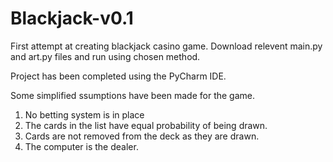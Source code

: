 # Blackjack-v0.1
First attempt at creating blackjack casino game. Download relevent main.py and art.py files and run using chosen method.

Project has been completed using the PyCharm IDE.

Some simplified ssumptions have been made for the game.
1. No betting system is in place
2. The cards in the list have equal probability of being drawn.
3. Cards are not removed from the deck as they are drawn.
4. The computer is the dealer.
